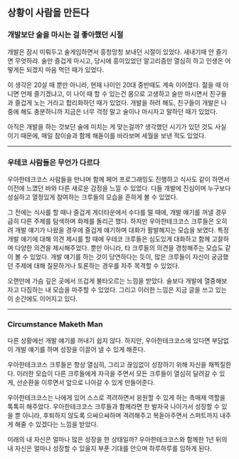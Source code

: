 ## 상황이 사람을 만든다

### 개발보단 술을 마시는 걸 좋아했던 시절
개발은 잠시 미뤄두고 술게임하면서 흥청망청 보내던 시절이 있었다.
새내기때 안 즐기면 무엇하랴. 술만 즐겁게 마시고, 당시에 흥미있었던 알고리즘만 열심히 하고 인생은 어떻게든 되겠지 마음 먹던 때가 있었다.

이 생각은 20살 때 뿐만 아니라, 현재 나이인 20대 중반때도 계속 이어졌다. 
젊을 때 아니면 언제 즐기겠냐고, 이 나이 때 할 수 있는건 몸으로 고생하고 술만 마시면서 친구들과 즐겁게 노는 거라고 합리화하던 때가 있었다.
개발을 하려 해도, 친구들이 개발은 나중에 해도 충분하니까 지금은 너무 걱정 말고 술이나 마시자고 말하던 때가 있었다.

아직은 개발을 하는 것보단 술에 미치는 게 맞는걸까? 생각했던 시기가 있던 것도 사실이기 때문에, 매일 참이슬과 함께 해돋이를 바라보며 세월을 보낸 적도 있었다.
* * *
### 우테코 사람들은 무언가 다르다
우아한테크코스 사람들을 만나며 함께 페어 프로그래밍도 진행하고 식사도 같이 하면서 이전에 느꼈던 바와 다른 새로운 감정을 느낄 수 있었다.
다들 개발에 진심이며 누구보다 성실하고 열정있게 참여하는 크루들의 모습을 흔하게 볼 수 있었다.

그 전에는 식사를 할 때나 즐겁게 게더타운에서 수다를 떨 때에, 개발 얘기를 꺼낼 경우 급히 다른 주제를 탐색하며 화제를 돌리곤 했다.
하지만 우아한테크코스 크루들은 오히려 개발 얘기가 나왔을 경우에 즐겁게 얘기하며 대화가 활발해지는 모습을 보였다.
특정 개발 얘기에 대해 의견 제시를 할 때에 우테코 크루들은 심도있게 대화하고 함께 고찰하며 다양한 의견을 제시해주었다.
뿐만 아니라, 타 크루들의 의견을 경청해주는 모습도 같이 볼 수 있었다.
개발 얘기를 하는 것이 당연하다는 듯이, 많은 크루들이 자신이 궁금했던 주제에 대해 질문하거나 토론하는 경우를 자주 목격할 수 있었다.

오랜만에 가슴 깊은 곳에서 뜨겁게 불타오르는 느낌을 받았다. 
술보다 개발에 열중해보자고 다짐하는 내 모습을 마주할 수 있었다.
그리고 이러한 느낌은 지금 글을 쓰고 있는 이 순간에도 이어지고 있다.
* * *
### Circumstance Maketh Man
다른 상황에선 개발 얘기를 꺼내기 쉽지 않다. 하지만, 우아한테크코스에 있다면 부담없이 개발 얘기를 하며 성장을 이끌어 낼 수 있게 해준다.

우아한테크코스 크루들은 항상 열심히, 그리고 끊임없이 성장하기 위해 자신을 채찍질한다. 
이러한 모습이 다른 크루들에게 자극을 주면서 모든 크루들이 열심히 달려갈 수 있게, 선순환을 이루면서 앞으로 나아갈 수 있게 만들어준다.

우아한테크코스는 나에게 있어 스스로 격려하면서 응원할 수 있게 하는 촉매제 역할을 톡톡히 해주었다.
우아한테크코스 크루들과 함께라면 한 발자국 나아가서 성장할 수 있을 뿐 아니라, 후퇴하지 않도록 으쌰으쌰하며 격려해주고 복돋아주면서 스퍼트까지 내주게 해줄 수 있겠다는 느낌을 받았다.

미래의 내 자신은 얼마나 많은 성장을 한 상태일까?
우아한테크코스와 함께한 1년 뒤의 내 자신은 얼마나 성장할 수 있을지 부푼 기대를 안으며 하루하루를 임하게 된다.
